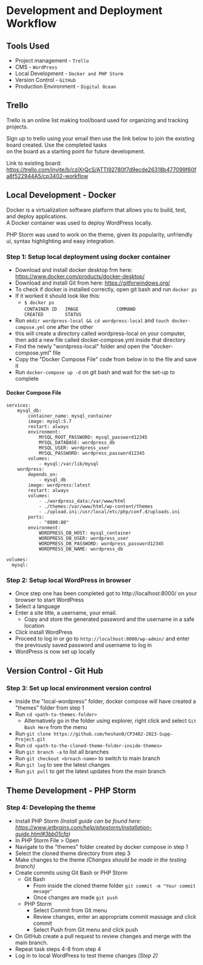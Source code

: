 # Development and Deployment Workflow

## Tools Used
* Project management - `Trello`
* CMS - `WordPress`
* Local Development - `Docker and PHP Storm`
* Version Control - `GitHub`
* Production Environment - `Digital Ocean`


## Trello

Trello is an online list making tool/board used for organizing and tracking projects.

Sign up to trello using your email then use the link below to join the existing board created. Use the completed tasks  
on the board as a starting point for future development.

Link to existing board: https://trello.com/invite/b/czjXrQcS/ATTI92780f7d9ecde26318b477099f60fa8f522944A5/cp3402-workflow

## Local Development - Docker

Docker is a virtualization software platform that allows you to build, test, and deploy applications.  
A Docker container was used to deploy WordPress locally.

PHP Storm was used to work on the theme, given its popularity, unfriendly ui, syntax highlighting and easy integration.

### Step 1: Setup local deployment using docker container
* Download and install docker desktop frm here: https://www.docker.com/products/docker-desktop/
* Download and install Git from here: https://gitforwindows.org/
* To check if docker is installed correctly, open git bash and run `docker ps`
* If it worked it should look like this:
  * `$ docker ps`    
    `CONTAINER ID   IMAGE              COMMAND                  CREATED        STATUS`
* Run `mkdir wordpress-local && cd wordpress-local` and  `touch docker-compose.yml` one after the other
* this will create a directory called wordpress-local on your computer, then add a new file called docker-compose.yml inside that directory
* Find the newly "wordpress-local" folder and open the "docker-compose.yml" file
* Copy the "Docker Compose File" code from below in to the file and save it
* Run `docker-compose up -d` on git bash and wait for the set-up to complete

#### Docker Compose File
```version: "3"
services:
    mysql_db:
        container_name: mysql_container
        image: mysql:5.7
        restart: always
        environment:
            MYSQL_ROOT_PASSWORD: mysql_password12345
            MYSQL_DATABASE: wordpress_db
            MYSQL_USER: wordpress_user
            MYSQL_PASSWORD: wordpress_password12345
        volumes:
            - mysql:/var/lib/mysql
    wordpress:
        depends_on:
            - mysql_db
        image: wordpress:latest
        restart: always
        volumes:
            - ./wordpress_data:/var/www/html
            - ./themes:/var/www/html/wp-content/themes
            - ./upload.ini:/usr/local/etc/php/conf.d/uploads.ini
        ports:
            - "8000:80"
        environment:
            WORDPRESS_DB_HOST: mysql_container
            WORDPRESS_DB_USER: wordpress_user
            WORDPRESS_DB_PASSWORD: wordpress_password12345
            WORDPRESS_DB_NAME: wordpress_db
            
volumes:
  mysql:  
```

### Step 2: Setup local WordPress in browser
* Once step one has been completed got to http://localhost:8000/ on your browser to start WordPress
* Select a language
* Enter a site title, a username, your email.
  * Copy and store the generated password and the username in a safe location
* Click install WordPress
* Proceed to log in or go to `http://localhost:8000/wp-admin/` and enter the previously saved password and username to log in
* WordPress is now set up locally

## Version Control - Git Hub
### Step 3: Set up local environment version control
* Inside the "local-wordpress" folder, docker compose will have created a "themes" folder from step 1
* Run `cd <path-to-themes-folder>`
  * Alternatively go in the folder using explorer, right click and select `Git Bash Here` from the menu
* Run `git clone https://github.com/heshan8/CP3402-2023-Supp-Project.git`
* Run `cd <path-to-the-cloned-theme-folder-inside-themes>`
* Run `git branch -a` to list all branches
* Run `git checkout <brnach-name>` to switch to main branch
* Run `git log` to see the latest changes
* Run `git pull` to get the latest updates from the main branch

## Theme Development - PHP Storm
### Step 4: Developing the theme
* Install PHP Storm _(Install guide can be found here: https://www.jetbrains.com/help/phpstorm/installation-guide.html#3bb01cfa)_
* In PHP Storm File > Open
* Navigate to the "themes" folder created by docker compose in step 1
* Select the cloned theme directory from step 3
* Make changes to the theme _(Changes should be made in the testing branch)_
* Create commits using Git Bash or PHP Storm
  * Git Bash 
    * From inside the cloned theme folder `git commit -m "Your commit mesage"`
    * Once changes are made `git push`
  * PHP Storm
    * Select Commit from Git menu
    * Review changes, enter an appropriate commit massage and click commit
    * Select Push from Git menu and click push
* On GitHub create a pull request to review changes and merge with the main branch.
* Repeat task steps 4-8 from step 4
* Log in to local WordPress to test theme changes _(Step 2)_



